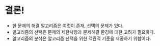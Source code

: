 # 결론!
- 한 문제의 해결 알고리즘은 여럿이 존재, 선택의 문제가 있다.
- 알고리즘의 선택은 문제의 제한사항과 문제해결 환경에 대한 고려가 필요하다.
- 알고리즘의 분석은 알고리즘 선택을 위한 객관적 기준을 제공하기 위함이다.